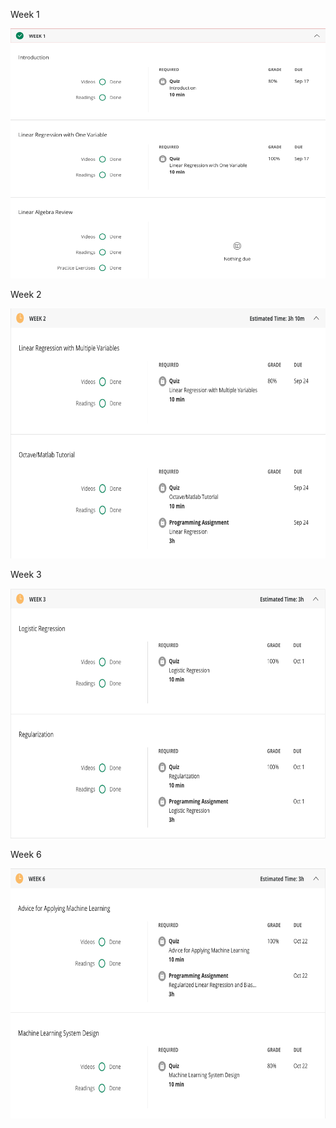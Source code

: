 <p>Week 1</p>
<img src="https://github.com/ciCciC/Aphasia-portfolio/blob/master/coursera/week1.png"
alt="drawing" width="600" height="400"/>

<p>Week 2</p>
<img src="https://github.com/ciCciC/Aphasia-portfolio/blob/master/coursera/week2.png"
alt="drawing" width="600" height="400"/>

<p>Week 3</p>
<img src="https://github.com/ciCciC/Aphasia-portfolio/blob/master/coursera/week3.png"
alt="drawing" width="600" height="400"/>

<p>Week 6</p>
<img src="https://github.com/ciCciC/Aphasia-portfolio/blob/master/coursera/week6.png"
alt="drawing" width="600" height="400"/>
